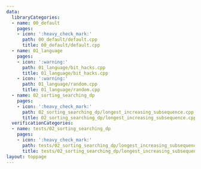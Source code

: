 ```yaml
---
data:
  libraryCategories:
  - name: 00_default
    pages:
    - icon: ':heavy_check_mark:'
      path: 00_default/default.cpp
      title: 00_default/default.cpp
  - name: 01_language
    pages:
    - icon: ':warning:'
      path: 01_language/bit_hacks.cpp
      title: 01_language/bit_hacks.cpp
    - icon: ':warning:'
      path: 01_language/random.cpp
      title: 01_language/random.cpp
  - name: 02_sorting_searching_dp
    pages:
    - icon: ':heavy_check_mark:'
      path: 02_sorting_searching_dp/longest_increasing_subsequence.cpp
      title: 02_sorting_searching_dp/longest_increasing_subsequence.cpp
  verificationCategories:
  - name: tests/02_sorting_searching_dp
    pages:
    - icon: ':heavy_check_mark:'
      path: tests/02_sorting_searching_dp/longest_increasing_subsequence.test.cpp
      title: tests/02_sorting_searching_dp/longest_increasing_subsequence.test.cpp
layout: toppage
---
```


